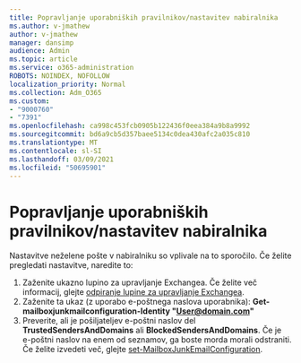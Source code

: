 ```yaml
---
title: Popravljanje uporabniških pravilnikov/nastavitev nabiralnika
ms.author: v-jmathew
author: v-jmathew
manager: dansimp
audience: Admin
ms.topic: article
ms.service: o365-administration
ROBOTS: NOINDEX, NOFOLLOW
localization_priority: Normal
ms.collection: Adm_O365
ms.custom:
- "9000760"
- "7391"
ms.openlocfilehash: ca998c453fcb0905b122436f0eea384a9b8a9992
ms.sourcegitcommit: bd6a9cb5d357baee5134c0dea430afc2a035c810
ms.translationtype: MT
ms.contentlocale: sl-SI
ms.lasthandoff: 03/09/2021
ms.locfileid: "50695901"
---
```

# <a name="fix-user-policymailbox-settings"></a>Popravljanje uporabniških pravilnikov/nastavitev nabiralnika

Nastavitve neželene pošte v nabiralniku so vplivale na to sporočilo. Če želite pregledati nastavitve, naredite to:

1. Zaženite ukazno lupino za upravljanje Exchangea. Če želite več informacij, glejte [odpiranje lupine za upravljanje Exchangea](https://go.microsoft.com/fwlink/?linkid=2101432).
2. Zaženite ta ukaz (z uporabo e-poštnega naslova uporabnika):  **Get-mailboxjunkmailconfiguration-Identity "User@domain.com"**
3. Preverite, ali je pošiljateljev e-poštni naslov del **TrustedSendersAndDomains** ali **BlockedSendersAndDomains**. Če je e-poštni naslov na enem od seznamov, ga boste morda morali odstraniti. Če želite izvedeti več, glejte [set-MailboxJunkEmailConfiguration](https://go.microsoft.com/fwlink/?linkid=2101047).
